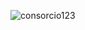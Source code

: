
 ![consorcio123](https://user-images.githubusercontent.com/111503805/223725105-a707c8fc-f25d-4d9a-9c54-bbd0bac7ebc9.png)
<p align = center>
  <img width = "325" src"![consorcio123](https://user-images.githubusercontent.com/111503805/223725105-a707c8fc-f25d-4d9a-9c54-bbd0bac7ebc9.png)"
</p>
